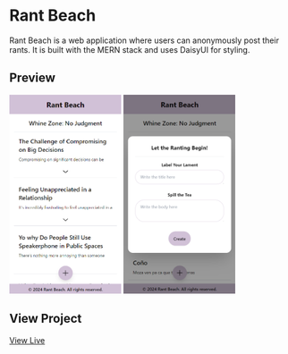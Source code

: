 # Rant Beach

Rant Beach is a web application where users can anonymously post their rants. It is built with the MERN stack and uses DaisyUI for styling.

## Preview

<img src="/preview/image_1.png" width="200"> <img src="/preview/image_2.png" width="200">

## View Project

[View Live](https://rant-beach.onrender.com)
